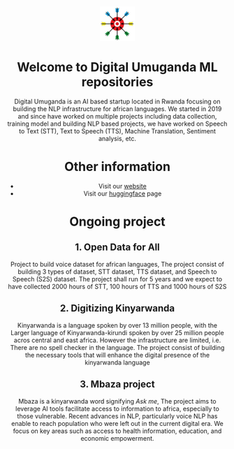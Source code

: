 <div align="center">
<a href="https://digitalumuganda.com">
    <img src="./images/logo.jpg" alt="Logo" width="80" height="80">
  </a>
<div>

# Welcome to Digital Umuganda ML repositories

Digital Umuganda is an AI based startup located in Rwanda focusing on building the NLP infrastructure for african languages. We started in 2019 and since have worked on multiple projects including data collection, training model and building NLP based projects, we have worked on Speech to Text (STT), Text to Speech (TTS), Machine Translation, Sentiment analysis, etc.

# Other information

- Visit our [website](https://digitalumuganda.com)
- Visit our [huggingface](https://huggingface.co/DigitalUmuganda) page

# Ongoing project

## 1. Open Data for All

Project to build voice dataset for african languages, The project consist of building 3 types of dataset, STT dataset, TTS dataset, and Speech to Speech (S2S) dataset. The project shall run for 5 years and we expect to have collected 2000 hours of STT, 100 hours of TTS and 1000 hours of S2S

## 2. Digitizing Kinyarwanda

Kinyarwanda is a language spoken by over 13 million people, with the Larger language of Kinyarwanda-kirundi spoken by over 25 million people acros central and east africa. However the infrastructure are limited, i.e. There are no spell checker in the language. The project consist of building the necessary tools that will enhance the digital presence of the kinyarwanda language 

## 3. Mbaza project

Mbaza is a kinyarwanda word signifying *Ask me*, The project aims to leverage AI tools facilitate access to information to africa, especially to those vulnerable. Recent advances in NLP, particularly voice NLP has enable to reach population who were left out in the current digital era. We focus on key areas such as access to health information, education, and economic empowerment.


